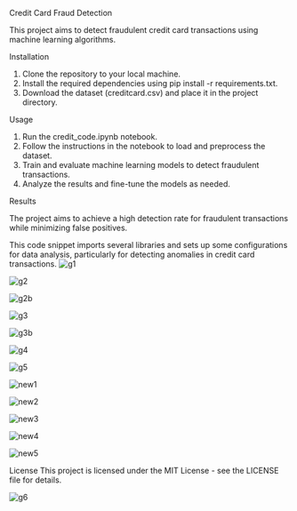 Credit Card Fraud Detection 

This project aims to detect fraudulent credit card transactions using machine learning algorithms.

Installation
1. Clone the repository to your local machine.
2. Install the required dependencies using pip install -r requirements.txt.
3. Download the dataset (creditcard.csv) and place it in the project directory.

Usage
1. Run the credit_code.ipynb notebook.
2. Follow the instructions in the notebook to load and preprocess the dataset.
3. Train and evaluate machine learning models to detect fraudulent transactions.
4. Analyze the results and fine-tune the models as needed.

Results

The project aims to achieve a high detection rate for fraudulent transactions while minimizing false positives. 


This code snippet imports several libraries and sets up some configurations for data analysis, particularly for detecting anomalies in credit card transactions.
![g1](https://github.com/2BWeru/Credit-card-Fraud/assets/86661774/90457a74-cd02-4931-980a-117a7dda0b2a)


![g2](https://github.com/2BWeru/Credit-card-Fraud/assets/86661774/b30b5a40-c2b6-45e3-983e-05cbe22ab682)


![g2b](https://github.com/2BWeru/Credit-card-Fraud/assets/86661774/4ae3b4e5-7ccf-4e98-9fcc-33adeecae906)

![g3](https://github.com/2BWeru/Credit-card-Fraud/assets/86661774/56dbd68e-c33f-4ba9-a851-6d1364217423)

![g3b](https://github.com/2BWeru/Credit-card-Fraud/assets/86661774/0238ec6e-60b3-41d8-9077-d1e81de93ccd)

![g4](https://github.com/2BWeru/Credit-card-Fraud/assets/86661774/2a540039-dd34-4255-b5b6-213de546d824)

![g5](https://github.com/2BWeru/Credit-card-Fraud/assets/86661774/ecfbd302-e6c9-4ba0-b323-fb061f333d07)

![new1](https://github.com/2BWeru/Credit-card-Fraud/assets/86661774/f9af2d82-cb83-4354-b0d6-2795b0ca3b0d)

![new2](https://github.com/2BWeru/Credit-card-Fraud/assets/86661774/ee2adf44-c7b9-43df-ba7d-92c116bc5f9e)

![new3](https://github.com/2BWeru/Credit-card-Fraud/assets/86661774/f39e6948-aa1b-4b59-ab9d-7bff53f7f3c0)

![new4](https://github.com/2BWeru/Credit-card-Fraud/assets/86661774/3d99203d-ff29-42c8-8c85-3d112c557892)

![new5](https://github.com/2BWeru/Credit-card-Fraud/assets/86661774/d80d01fd-2153-43eb-9da8-fd8649c4e444)








License
This project is licensed under the MIT License - see the LICENSE file for details.


![g6](https://github.com/2BWeru/Credit-card-Fraud/assets/86661774/81d36588-6c93-43b1-bbae-456953ebfd07)
